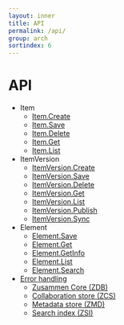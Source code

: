 ```yaml
---
layout: inner
title: API
permalink: /api/ 
group: arch
sortindex: 6
---
```

# API

* Item
  * [Item.Create](item_create)
  * [Item.Save](item_save)
  * [Item.Delete](item_delete)
  * [Item.Get](item_get)
  * [Item.List](item_list)
* ItemVersion
  * [ItemVersion.Create](item_version_create)
  * [ItemVersion.Save](item_version_save)
  * [ItemVersion.Delete](item_version_delete)
  * [ItemVersion.Get](item_version_get)
  * [ItemVersion.List](item_version_list)
  * [ItemVersion.Publish](item_version_publish)
  * [ItemVersion.Sync](item_version_sync)
* Element
  * [Element.Save](element_save)
  * [Element.Get](element_get)
  * [Element.GetInfo](element_get_info)
  * [Element.List](element_list)
  * [Element.Search](element_search)
* [Error handling](error_handling)
  * [Zusammen Core (ZDB)](error_zdb)
  * [Collaboration store (ZCS)](error_zcs)
  * [Metadata store (ZMD)](error_zmd)
  * [Search index (ZSI)](error_zsi)
